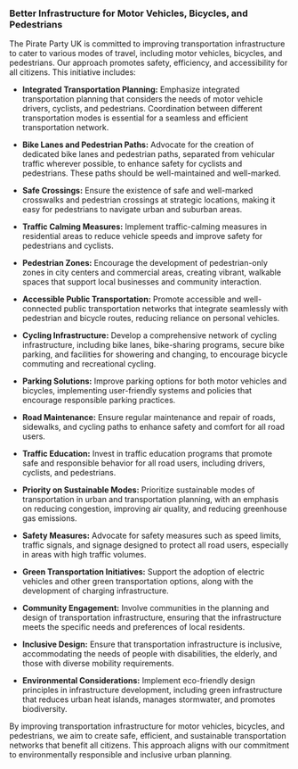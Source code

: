 ### Better Infrastructure for Motor Vehicles, Bicycles, and Pedestrians

The Pirate Party UK is committed to improving transportation infrastructure to cater to various modes of travel, including motor vehicles, bicycles, and pedestrians. Our approach promotes safety, efficiency, and accessibility for all citizens. This initiative includes:

- **Integrated Transportation Planning:** Emphasize integrated transportation planning that considers the needs of motor vehicle drivers, cyclists, and pedestrians. Coordination between different transportation modes is essential for a seamless and efficient transportation network.

- **Bike Lanes and Pedestrian Paths:** Advocate for the creation of dedicated bike lanes and pedestrian paths, separated from vehicular traffic wherever possible, to enhance safety for cyclists and pedestrians. These paths should be well-maintained and well-marked.

- **Safe Crossings:** Ensure the existence of safe and well-marked crosswalks and pedestrian crossings at strategic locations, making it easy for pedestrians to navigate urban and suburban areas.

- **Traffic Calming Measures:** Implement traffic-calming measures in residential areas to reduce vehicle speeds and improve safety for pedestrians and cyclists.

- **Pedestrian Zones:** Encourage the development of pedestrian-only zones in city centers and commercial areas, creating vibrant, walkable spaces that support local businesses and community interaction.

- **Accessible Public Transportation:** Promote accessible and well-connected public transportation networks that integrate seamlessly with pedestrian and bicycle routes, reducing reliance on personal vehicles.

- **Cycling Infrastructure:** Develop a comprehensive network of cycling infrastructure, including bike lanes, bike-sharing programs, secure bike parking, and facilities for showering and changing, to encourage bicycle commuting and recreational cycling.

- **Parking Solutions:** Improve parking options for both motor vehicles and bicycles, implementing user-friendly systems and policies that encourage responsible parking practices.

- **Road Maintenance:** Ensure regular maintenance and repair of roads, sidewalks, and cycling paths to enhance safety and comfort for all road users.

- **Traffic Education:** Invest in traffic education programs that promote safe and responsible behavior for all road users, including drivers, cyclists, and pedestrians.

- **Priority on Sustainable Modes:** Prioritize sustainable modes of transportation in urban and transportation planning, with an emphasis on reducing congestion, improving air quality, and reducing greenhouse gas emissions.

- **Safety Measures:** Advocate for safety measures such as speed limits, traffic signals, and signage designed to protect all road users, especially in areas with high traffic volumes.

- **Green Transportation Initiatives:** Support the adoption of electric vehicles and other green transportation options, along with the development of charging infrastructure.

- **Community Engagement:** Involve communities in the planning and design of transportation infrastructure, ensuring that the infrastructure meets the specific needs and preferences of local residents.

- **Inclusive Design:** Ensure that transportation infrastructure is inclusive, accommodating the needs of people with disabilities, the elderly, and those with diverse mobility requirements.

- **Environmental Considerations:** Implement eco-friendly design principles in infrastructure development, including green infrastructure that reduces urban heat islands, manages stormwater, and promotes biodiversity.

By improving transportation infrastructure for motor vehicles, bicycles, and pedestrians, we aim to create safe, efficient, and sustainable transportation networks that benefit all citizens. This approach aligns with our commitment to environmentally responsible and inclusive urban planning.
